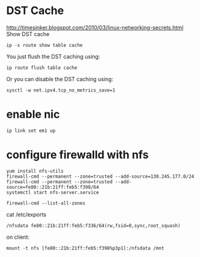 # DST Cache
http://timesinker.blogspot.com/2010/03/linux-networking-secrets.html
Show DST cache

	ip -s route show table cache

You just flush the DST caching using:

	ip route flush table cache

Or you can disable the DST caching using:

	sysctl -w net.ipv4.tcp_no_metrics_save=1


# enable nic

	ip link set em1 up

# configure firewalld with nfs

	yum install nfs-utils
	firewall-cmd --permanent --zone=trusted --add-source=130.245.177.0/24
	firewall-cmd --permanent --zone=trusted --add-source=fe80::21b:21ff:feb5:f398/64
	systemctl start nfs-server.service

	firewall-cmd --list-all-zones
	
cat /etc/exports

	/nfsdata fe80::21b:21ff:feb5:f336/64(rw,fsid=0,sync,root_squash)

on client:

	mount -t nfs [fe80::21b:21ff:feb5:f398%p3p1]:/nfsdata /mnt
